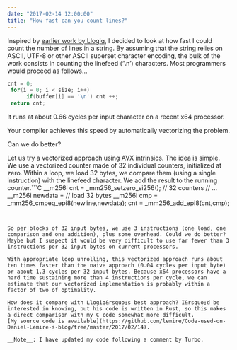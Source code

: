 ```yaml
---
date: "2017-02-14 12:00:00"
title: "How fast can you count lines?"
---
```




Inspired by [earlier work by Llogiq](https://llogiq.github.io/2016/09/24/newline.html), I decided to look at how fast I could count the number of lines in a string. By assuming that the string relies on ASCII, UTF-8 or other ASCII superset character encoding, the bulk of the work consists in counting the linefeed (&lsquo;\n&rsquo;) characters.
Most programmers would proceed as follows&hellip;
```C
cnt = 0;
 for(i = 0; i < size; i++)
      if(buffer[i] == '\n') cnt ++;
 return cnt;
```


It runs at about 0.66 cycles per input character on a recent x64 processor.

Your compiler achieves this speed by automatically vectorizing the problem.

Can we do better?

Let us try a vectorized approach using AVX intrinsics. The idea is simple. We use a vectorized counter made of 32 individual counters, initialized at zero. Within a loop, we load 32 bytes, we compare them (using a single instruction) with the linefeed character. We add the result to the running counter.```C
__m256i cnt = _mm256_setzero_si256(); // 32 counters
// ...
__m256i newdata = // load 32 bytes
__m256i cmp = _mm256_cmpeq_epi8(newline,newdata);
cnt = _mm256_add_epi8(cnt,cmp);
```


So per blocks of 32 input bytes, we use 3 instructions (one load, one comparison and one addition), plus some overhead. Could we do better? Maybe but I suspect it would be very difficult to use far fewer than 3 instructions per 32 input bytes on current processors.

With appropriate loop unrolling, this vectorized approach runs about ten times faster than the naive approach (0.04 cycles per input byte) or about 1.3 cycles per 32 input bytes. Because x64 processors have a hard time sustaining more than 4 instructions per cycle, we can estimate that our vectorized implementation is probably within a factor of two of optimality.

How does it compare with Llogiq&rsquo;s best approach? I&rsquo;d be interested in knowing, but his code is written in Rust, so this makes a direct comparison with my C code somewhat more difficult.
[My source code is available](https://github.com/lemire/Code-used-on-Daniel-Lemire-s-blog/tree/master/2017/02/14).

__Note__: I have updated my code following a comment by Turbo.

